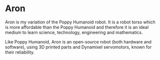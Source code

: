 # Aron
Aron is my variation of the Poppy Humanoid robot. It is a robot torso which is more affordable than the Poppy Humanoid and therefore it is an ideal medium to learn science, technology, engineering and mathematics.

Like Poppy Humanoid, Aron is an open-source robot (both hardware and software), using 3D printed parts and Dynamixel servomotors, known for their reliability.
